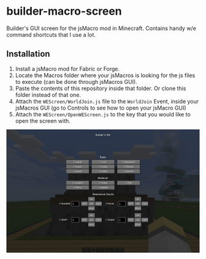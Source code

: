 # builder-macro-screen
Builder's GUI screen for the jsMacro mod in Minecraft. Contains handy w/e command shortcuts that I use a lot.

## Installation

1. Install a jsMacro mod for Fabric or Forge.
2. Locate the Macros folder where your jsMacros is looking for the js files to execute (can be done through jsMacros GUI).
3. Paste the contents of this repository inside that folder. Or clone this folder instead of that one.
4. Attach the `WEScreen/WorldJoin.js` file to the `WorldJoin` Event, inside your jsMacros GUI (go to Controls to see how to open your jsMacro GUI)
5. Attach the `WEScreen/OpenWEScreen.js` to the key that you would like to open the screen with.

![GUI Screenshot](image.jpg)

